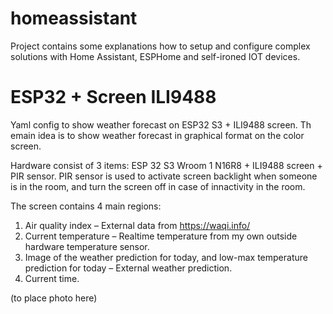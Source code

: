 # homeassistant
Project contains some explanations how to setup and configure complex solutions with Home Assistant, ESPHome and self-ironed IOT devices.

# ESP32 + Screen ILI9488

Yaml config to show weather forecast on ESP32 S3 + ILI9488 screen. 
Th emain idea is to show weather forecast in graphical format on the color screen. 

Hardware consist of 3 items: ESP 32 S3 Wroom 1 N16R8 + ILI9488 screen + PIR sensor. 
PIR sensor is used to activate screen backlight when someone is in the room, and turn the screen off in case of innactivity in the room. 

The screen contains 4 main regions:
1) Air quality index – External data from https://waqi.info/ 
2) Current temperature – Realtime temperature from my own outside hardware temperature sensor.
3) Image of the weather prediction for today, and low-max temperature prediction for today – External weather prediction.
4) Current time.

(to place photo here)
